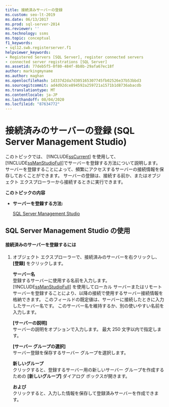 ```yaml
---
title: 接続済みサーバーの登録
ms.custom: seo-lt-2019
ms.date: 06/13/2017
ms.prod: sql-server-2014
ms.reviewer: ''
ms.technology: ssms
ms.topic: conceptual
f1_keywords:
- sql12.swb.registerserver.f1
helpviewer_keywords:
- Registered Servers [SQL Server], register connected servers
- connected server registrations [SQL Server]
ms.assetid: 77deb5f5-0f80-484f-8b8b-29afa67ec18f
author: markingmyname
ms.author: maghan
ms.openlocfilehash: 1d337d2da7d305165307745fb02526e37b53bbd3
ms.sourcegitcommit: ad4d92dce894592a259721a1571b1d8736abacdb
ms.translationtype: MT
ms.contentlocale: ja-JP
ms.lasthandoff: 08/04/2020
ms.locfileid: "87634772"
---
```

# <a name="register-a-connected-server-sql-server-management-studio"></a>接続済みのサーバーの登録 (SQL Server Management Studio)
  このトピックでは、 [!INCLUDE[ssCurrent](../../includes/sscurrent-md.md)] を使用して、 [!INCLUDE[ssManStudioFull](../../includes/ssmanstudiofull-md.md)]でサーバーを登録する方法について説明します。 サーバーを登録することによって、頻繁にアクセスするサーバーの接続情報を保存しておくことができます。 サーバーの登録は、接続する前か、またはオブジェクト エクスプローラーから接続するときに実行できます。  
  
 **このトピックの内容**  
  
-   **サーバーを登録する方法:**  
  
     [SQL Server Management Studio](#SSMSProcedure)  
  
##  <a name="using-sql-server-management-studio"></a><a name="SSMSProcedure"></a> SQL Server Management Studio の使用  
  
#### <a name="to-register-a-connected-server"></a>接続済みのサーバーを登録するには  
  
1.  オブジェクト エクスプローラーで、接続済みのサーバーを右クリックし、 **[登録]** をクリックします。  
  
     **サーバー名**  
     登録するサーバーに使用する名前を入力します。 [!INCLUDE[ssManStudioFull](../../includes/ssmanstudiofull-md.md)] を使用してローカル サーバーまたはリモート サーバーを登録することにより、以降の接続で使用するサーバー接続情報を格納できます。 このフィールドの既定値は、サーバーに接続したときに入力したサーバー名です。 このサーバー名を維持するか、別の使いやすい名前を入力します。  
  
     **[サーバーの説明]**  
     サーバーの説明をオプションで入力します。 最大 250 文字以内で指定します。  
  
     **[サーバー グループの選択]**  
     サーバー登録を保存するサーバー グループを選択します。  
  
     **新しいグループ**  
     クリックすると、登録するサーバー用の新しいサーバー グループを作成するための **[新しいグループ]** ダイアログ ボックスが開きます。  
  
     **および**  
     クリックすると、入力した情報を保存して登録済みサーバーを作成できます。  
  
  
